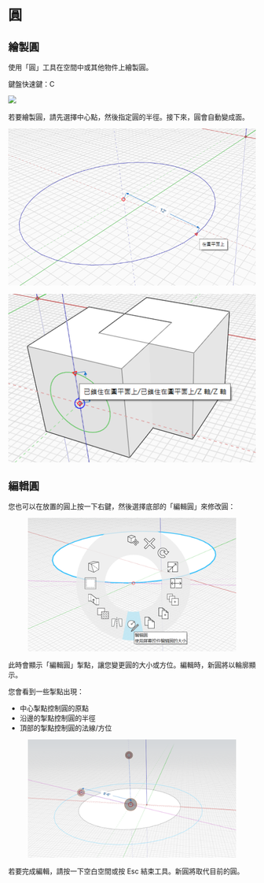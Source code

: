 # 圓 

## 繪製圓

使用「圓」工具在空間中或其他物件上繪製圓。

鍵盤快速鍵：C

![](../.gitbook/assets/circle\_toolbar.png)

若要繪製圓，請先選擇中心點，然後指定圓的半徑。接下來，圓會自動變成面。

![](../.gitbook/assets/circle1.png)

![](../.gitbook/assets/circle2.png)

## 編輯圓

您也可以在放置的圓上按一下右鍵，然後選擇底部的「編輯圓」來修改圓：

<figure><img src="../.gitbook/assets/EditCircle1.png" alt=""><figcaption></figcaption></figure>

此時會顯示「編輯圓」掣點，讓您變更圓的大小或方位。編輯時，新圓將以輪廓顯示。

您會看到一些掣點出現：

* 中心掣點控制圓的原點
* 沿邊的掣點控制圓的半徑
* 頂部的掣點控制圓的法線/方位

<figure><img src="../.gitbook/assets/image (2) (2).png" alt=""><figcaption></figcaption></figure>

若要完成編輯，請按一下空白空間或按 Esc 結束工具。新圓將取代目前的圓。
